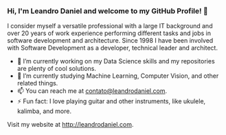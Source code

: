 ### Hi, I'm Leandro Daniel and welcome to my GitHub Profile! 👋

I consider myself a versatile professional with a large IT background and over 20 years of work experience performing different tasks and jobs in software development and architecture. Since 1998 I have been involved with Software Development as a developer, technical leader and architect.

- 🔭 I’m currently working on my Data Science skills and my repositories are plenty of cool solutions.
- 🌱 I’m currently studying Machine Learning, Computer Vision, and other related things. 
- 📫 You can reach me at contato@leandrodaniel.com.
- ⚡ Fun fact: I love playing guitar and other instruments, like ukulele, kalimba, and more.

Visit my website at http://leandrodaniel.com.

